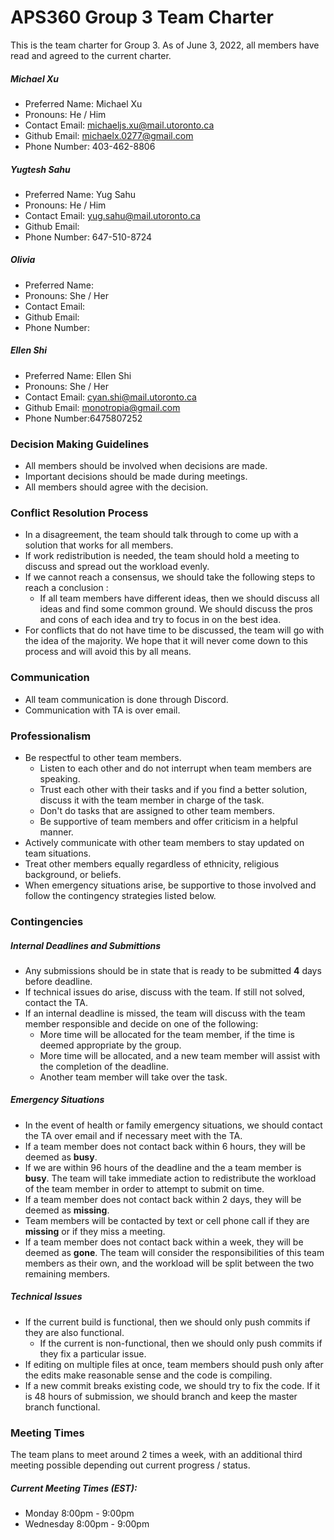 # APS360 Group 3 Team Charter
This is the team charter for Group 3. As of June 3, 2022, all members have read and agreed to the current charter.

##### Michael Xu
* Preferred Name: Michael Xu
* Pronouns: He / Him
* Contact Email: michaeljs.xu@mail.utoronto.ca
* Github Email: michaelx.0277@gmail.com
* Phone Number: 403-462-8806

##### Yugtesh Sahu
* Preferred Name: Yug Sahu
* Pronouns: He / Him
* Contact Email: yug.sahu@mail.utoronto.ca
* Github Email: 
* Phone Number: 647-510-8724

##### Olivia
* Preferred Name: 
* Pronouns: She / Her
* Contact Email: 
* Github Email: 
* Phone Number: 

##### Ellen Shi
* Preferred Name: Ellen Shi
* Pronouns: She / Her
* Contact Email: cyan.shi@mail.utoronto.ca
* Github Email: monotropia@gmail.com
* Phone Number:6475807252

### Decision Making Guidelines
* All members should be involved when decisions are made. 
* Important decisions should be made during meetings. 
* All members should agree with the decision.

### Conflict Resolution Process
* In a disagreement, the team should talk through to come up with a solution that works for all members.
* If work redistribution is needed, the team should hold a meeting to discuss and spread out the workload evenly.
* If we cannot reach a consensus, we should take the following steps to reach a conclusion : 
  * If all team members have different ideas, then we should discuss all ideas and find some common ground. We should discuss the pros and cons of each idea and try to focus in on the best idea. 
* For conflicts that do not have time to be discussed, the team will go with the idea of the majority. We hope that it will never come down to this process and will avoid this by all means. 

### Communication
* All team communication is done through Discord.
* Communication with TA is over email. 

### Professionalism
* Be respectful to other team members.
  * Listen to each other and do not interrupt when team members are speaking. 
  * Trust each other with their tasks and if you find a better solution, discuss it with the team member in charge of the task. 
  * Don't do tasks that are assigned to other team members. 
  * Be supportive of team members and offer criticism in a helpful manner.
* Actively communicate with other team members to stay updated on team situations.
* Treat other members equally regardless of ethnicity, religious background, or beliefs.
* When emergency situations arise, be supportive to those involved and follow the contingency strategies listed below.

### Contingencies
##### Internal Deadlines and Submittions
* Any submissions should be in state that is ready to be submitted **4** days before deadline.
* If technical issues do arise, discuss with the team. If still not solved, contact the TA.
* If an internal deadline is missed, the team will discuss with the team member responsible and decide on one of the following:
  * More time will be allocated for the team member, if the time is deemed appropriate by the group.
  * More time will be allocated, and a new team member will assist with the completion of the deadline.
  * Another team member will take over the task.

##### Emergency Situations
* In the event of health or family emergency situations, we should contact the TA over email and if necessary meet with the TA.
* If a team member does not contact back within 6 hours, they will be deemed as **busy**.
* If we are within 96 hours of the deadline and the a team member is **busy**. The team will take immediate action to redistribute the workload of the team member in order to attempt to submit on time.
* If a team member does not contact back within 2 days, they will be deemed as **missing**.
* Team members will be contacted by text or cell phone call if they are **missing** or if they miss a meeting.
* If a team member does not contact back within a week, they will be deemed as **gone**. The team will consider the responsibilities of this team members as their own, and the workload will be split between the two remaining members. 

##### Technical Issues
* If the current build is functional, then we should only push commits if they are also functional.
  * If the current is non-functional, then we should only push commits if they fix a particular issue.
* If editing on multiple files at once, team members should push only after the edits make reasonable sense and the code is compiling. 
* If a new commit breaks existing code, we should try to fix the code. If it is 48 hours of submission, we should branch and keep the master branch functional.

### Meeting Times
The team plans to meet around 2 times a week, with an additional third meeting possible depending out current progress / status.
##### Current Meeting Times (EST):
* Monday 8:00pm - 9:00pm
* Wednesday 8:00pm - 9:00pm
